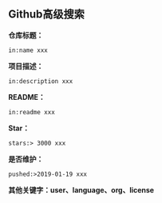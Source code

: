 ## Github高级搜索

**仓库标题：**

`in:name xxx`

**项目描述：**

`in:description xxx`

**README：**

`in:readme xxx`

**Star：**

`stars:> 3000 xxx`

**是否维护：**

`pushed:>2019-01-19 xxx`

**其他关键字：user、language、org、license**